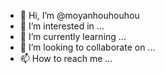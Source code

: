 - 👋 Hi, I’m @moyanhouhouhou
- 👀 I’m interested in ...
- 🌱 I’m currently learning ...
- 💞️ I’m looking to collaborate on ...
- 📫 How to reach me ...

<!---
moyanhouhouhou/moyanhouhouhou is a ✨ special ✨ repository because its `README.md` (this file) appears on your GitHub profile.
You can click the Preview link to take a look at your changes.
--->
